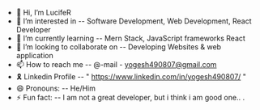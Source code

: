 - 👋 Hi, I’m LucifeR
- 👀 I’m interested in --  Software Development, Web Development, React Developer
- 🌱 I’m currently learning -- Mern Stack, JavaScript frameworks React
- 💞️ I’m looking to collaborate on -- Developing Websites & web application
- 📫 How to reach me -- @-mail  - yogesh490807@gmail.com
- 🎗️ Linkedin Profile -- " https://www.linkedin.com/in/yogesh490807/ "
- 😄 Pronouns: -- He/Him
- ⚡ Fun fact: -- I am not a great developer, but i think i am good one.. .

<!---
LucifeRsKingdoM/LucifeRsKingdoM is a ✨ special ✨ repository because its `README.md` (this file) appears on your GitHub profile.
You can click the Preview link to take a look at your changes.
--->
